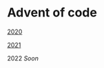 # Advent of code

[2020](https://github.com/d3vyce/Advent-of-code/tree/main/2020)

[2021](https://github.com/d3vyce/Advent-of-code/tree/main/2021)

2022 *Soon*
